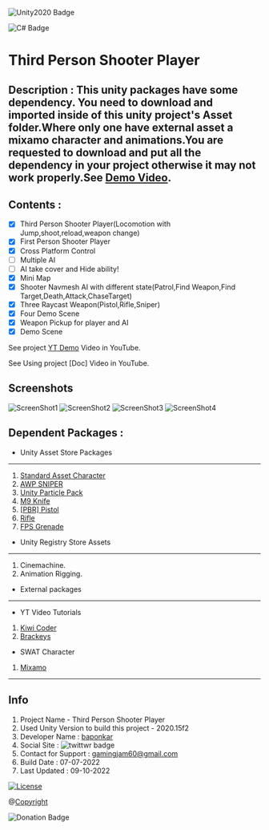 ![Unity2020 Badge](https://img.shields.io/badge/Unity-v2020-orange)

![C# Badge](https://img.shields.io/badge/C-%23-blue)

# Third Person Shooter Player
## Description : This unity packages have some dependency. You need to download and imported inside of this unity project's Asset folder.Where only one have external asset a mixamo character and animations.You are requested to download and put all the dependency in your project otherwise it may not work properly.See [Demo Video](https://www.youtube.com/watch?v=D0Iv-NGmIcg).

## Contents :
- [x] Third Person Shooter Player(Locomotion with Jump,shoot,reload,weapon change)
- [x] First Person Shooter Player
- [x] Cross Platform Control
- [ ] Multiple AI
- [ ] AI take cover and Hide ability!
- [x] Mini Map
- [x] Shooter Navmesh AI with different state(Patrol,Find Weapon,Find Target,Death,Attack,ChaseTarget)
- [x] Three Raycast Weapon(Pistol,Rifle,Sniper)
- [x] Four Demo Scene
- [x] Weapon Pickup for player and AI
- [x] Demo Scene

See project [YT Demo](https://www.youtube.com/watch?v=D0Iv-NGmIcg) Video in  YouTube.

See Using project [Doc] Video in YouTube.
## Screenshots
![ScreenShot1]()
![ScreenShot2]()
![ScreenShot3]()
![ScreenShot4]()

## Dependent Packages :

* Unity Asset Store Packages
---
1. [Standard Asset Character](https://github.com/Unity-Technologies/Standard-Assets-Characters)
2. [AWP SNIPER](https://assetstore.unity.com/packages/3d/props/guns/awp-sniper-96523)
3. [Unity Particle Pack](https://assetstore.unity.com/packages/essentials/tutorial-projects/unity-particle-pack-127325#reviews)
4. [M9 Knife](https://assetstore.unity.com/packages/3d/props/weapons/m9-knife-7597#description)
5. [[PBR] Pistol](https://assetstore.unity.com/packages/3d/props/guns/pbr-pistol-33838)
6. [Rifle](https://assetstore.unity.com/packages/3d/props/guns/rifle-25668)
7. [FPS Grenade](https://assetstore.unity.Recordercom/packages/3d/fps-grenade-model-textures-63667#description)
* Unity Registry Store Assets
---
1. Cinemachine.
2. Animation Rigging.

* External packages
---
* YT Video Tutorials
1. [Kiwi Coder](https://www.youtube.com/c/TheKiwiCoder)
2. [Brackeys](https://www.youtube.com/results?search_query=brackeys)
* SWAT Character
1. [Mixamo](https://www/mixamo.com) 
---
## Info
1. Project Name - Third Person Shooter Player
2. Used Unity Version to build this project - 2020.15f2
3. Developer Name : [baponkar](https://github.com/baponkar)
4. Social Site : ![twittwr badge](https://img.shields.io/twitter/follow/kar_bapon?style=social)
5. Contact for Support : gamingjam60@gmail.com
6. Build Date : 07-07-2022
7. Last  Updated : 09-10-2022

[![License](https://img.shields.io/badge/License-Baponkar%20License-red)](https://github.com/baponkar)

@[Copyright](https://github.com/baponkar)

![Donation Badge](https://img.shields.io/github/sponsors/baponkar)
